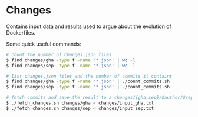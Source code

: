 # Changes

Contains input data and results used to argue about the evolution of Dockerfiles.

Some quick useful commands:

```sh
# count the number of changes.json files
$ find changes/gha -type f -name '*.json' | wc -l
$ find changes/sep -type f -name '*.json' | wc -l

# list changes.json files and the number of commits it contains
$ find changes/gha -type f -name '*.json' | ./count_commits.sh
$ find changes/sep -type f -name '*.json' | ./count_commits.sh

# fetch commits and save the result to a changes/{gha,sep}/$author/$repo/changes.json file
$ ./fetch_changes.sh changes/gha < changes/input_gha.txt
$ ./fetch_changes.sh changes/sep < changes/input_sep.txt
```
